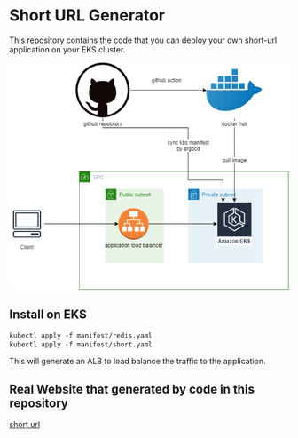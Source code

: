 # Short URL Generator
This repository contains the code that you can deploy your own short-url application on your EKS cluster.

![alt text](https://github.com/josephshih13/short-url/blob/main/k8s_cicd_project.png?raw=true)


## Install on EKS
    kubectl apply -f manifest/redis.yaml
    kubectl apply -f manifest/short.yaml
This will generate an ALB to load balance the traffic to the application.

## Real Website that generated by code in this repository
[short url](http://short.josephtest.net/)